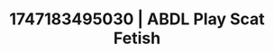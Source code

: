 ---
categories:
- BDSM whisper
- Cosmic sensuality
- Morning seduction
- Erotic escapism
- Closeness kink
image: /assets/images/1747183495030.jpg
layout: post
seo:
  description: Featured content with high-quality Scat Fetish, ABDL Play. HD images
    available.
  keywords: Scat Fetish, ABDL Play
  og_image: /assets/images/1747183495030.jpg
  schema_type: VisualArtwork
tags:
- ABDL Play
- Scat Fetish
- '#1747183495030'
title: 1747183495030 | ABDL Play Scat Fetish
---